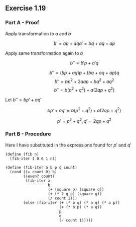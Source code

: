 ## Exercise 1.19

### Part A - Proof

Apply transformation to $a$ and $b$

$$
b'=bp+aq
a'=bq+aq+ap
$$

Apply same transformation again to $b$

$$
b''=b'p+a'q
$$

$$
b''=(bp+aq)p+(bq+aq+ap)q
$$
$$
b''=bp^2+2aqp+bq^2+aq^2
$$
$$
b''=b(p^2+q^2)+a(2qp+q^2)
$$

Let $b''=bp' +aq'$

$$
bp' +aq'=b(p^2+q^2)+a(2qp+q^2)
$$

$$
p'=p^2+q^2, q'=2qp+q^2
$$

### Part B - Procedure

Here I have substituted in the expressions found for $p'$ and $q'$

```
(define (fib n)
  (fib-iter 1 0 0 1 n))

(define (fib-iter a b p q count)
  (cond ((= count 0) b)
        ((even? count)
         (fib-iter a
                   b
                   (+ (square p) (square q))
                   (+ (* 2 q p) (square q))
                   (/ count 2)))
        (else (fib-iter (+ (* b q) (* a q) (* a p))
                        (+ (* b p) (* a q))
                        p
                        q
                        (- count 1)))))
```
